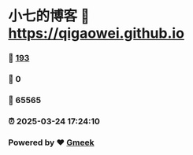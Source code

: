 # 小七的博客 :link: https://qigaowei.github.io 
### :page_facing_up: [193](https://qigaowei.github.io/tag.html) 
### :speech_balloon: 0 
### :hibiscus: 65565 
### :alarm_clock: 2025-03-24 17:24:10 
### Powered by :heart: [Gmeek](https://github.com/Meekdai/Gmeek)
